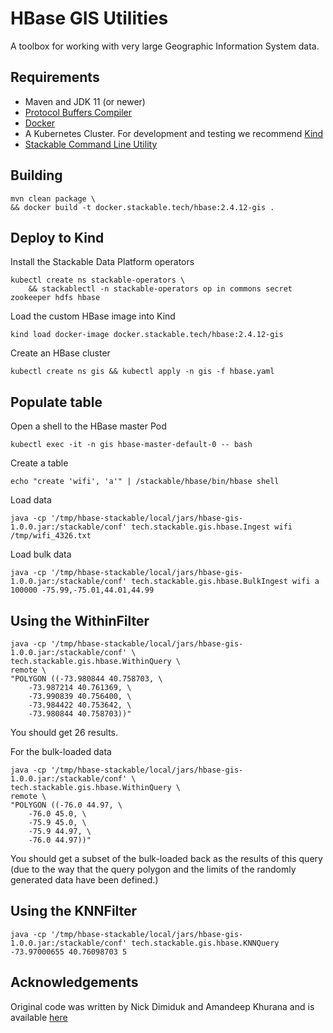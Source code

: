 # HBase GIS Utilities

A toolbox for working with very large Geographic Information System data.

## Requirements

* Maven and JDK 11 (or newer)
* [Protocol Buffers Compiler](https://grpc.io/docs/protoc-installation/)
* [Docker](https://docs.docker.com/engine/install/)
* A Kubernetes Cluster. For development and testing we recommend [Kind](https://kind.sigs.k8s.io/)
* [Stackable Command Line Utility](https://docs.stackable.tech/management/stable/stackablectl/)

## Building

    mvn clean package \
    && docker build -t docker.stackable.tech/hbase:2.4.12-gis .

## Deploy to Kind

Install the Stackable Data Platform operators

    kubectl create ns stackable-operators \
        && stackablectl -n stackable-operators op in commons secret zookeeper hdfs hbase

Load the custom HBase image into Kind

    kind load docker-image docker.stackable.tech/hbase:2.4.12-gis

Create an HBase cluster

    kubectl create ns gis && kubectl apply -n gis -f hbase.yaml

## Populate table

Open a shell to the HBase master Pod

    kubectl exec -it -n gis hbase-master-default-0 -- bash

Create a table

    echo "create 'wifi', 'a'" | /stackable/hbase/bin/hbase shell

Load data

    java -cp '/tmp/hbase-stackable/local/jars/hbase-gis-1.0.0.jar:/stackable/conf' tech.stackable.gis.hbase.Ingest wifi /tmp/wifi_4326.txt

Load bulk data

    java -cp '/tmp/hbase-stackable/local/jars/hbase-gis-1.0.0.jar:/stackable/conf' tech.stackable.gis.hbase.BulkIngest wifi a 100000 -75.99,-75.01,44.01,44.99

## Using the WithinFilter

    java -cp '/tmp/hbase-stackable/local/jars/hbase-gis-1.0.0.jar:/stackable/conf' \
    tech.stackable.gis.hbase.WithinQuery \
    remote \
    "POLYGON ((-73.980844 40.758703, \
        -73.987214 40.761369, \
        -73.990839 40.756400, \
        -73.984422 40.753642, \
        -73.980844 40.758703))"

You should get 26 results.

For the bulk-loaded data

    java -cp '/tmp/hbase-stackable/local/jars/hbase-gis-1.0.0.jar:/stackable/conf' \
    tech.stackable.gis.hbase.WithinQuery \
    remote \
    "POLYGON ((-76.0 44.97, \
        -76.0 45.0, \
        -75.9 45.0, \
        -75.9 44.97, \
        -76.0 44.97))"

You should get a subset of the bulk-loaded back as the results of this query (due to the way that the query polygon and the limits of the randomly generated data have been defined.)

## Using the KNNFilter

    java -cp '/tmp/hbase-stackable/local/jars/hbase-gis-1.0.0.jar:/stackable/conf' tech.stackable.gis.hbase.KNNQuery -73.97000655 40.76098703 5

## Acknowledgements

Original code was written by Nick Dimiduk and Amandeep Khurana and is
available [here](https://github.com/hbaseinaction/gis)